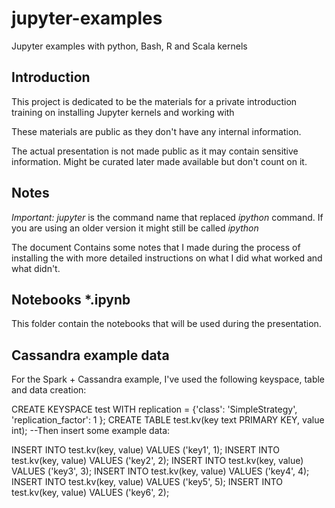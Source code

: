 # jupyter-examples

Jupyter examples with python, Bash, R and Scala kernels

## Introduction

This project is dedicated to be the materials for a private introduction training on installing Jupyter kernels
and working with 

These materials are public as they don't have any internal information. 

The actual presentation is not made public as it may contain sensitive information. Might be curated later made available but don't count on it.



## Notes

_Important:_ *jupyter* is the command name that replaced *ipython* command. If you are using an older version it might still be called *ipython*

The document Contains some notes that I made during the process of installing the  with more detailed instructions on what I did what worked and what didn't.

## Notebooks *.ipynb

This folder contain the notebooks that will be used during the presentation.

## Cassandra example data

For the Spark + Cassandra example, I've used the following keyspace, table and data creation:

  CREATE KEYSPACE test WITH replication = {'class': 'SimpleStrategy', 'replication_factor': 1 };
  CREATE TABLE test.kv(key text PRIMARY KEY, value int);
  --Then insert some example data:
  
  INSERT INTO test.kv(key, value) VALUES ('key1', 1);
  INSERT INTO test.kv(key, value) VALUES ('key2', 2);
  INSERT INTO test.kv(key, value) VALUES ('key3', 3);
  INSERT INTO test.kv(key, value) VALUES ('key4', 4);
  INSERT INTO test.kv(key, value) VALUES ('key5', 5);
  INSERT INTO test.kv(key, value) VALUES ('key6', 2);

